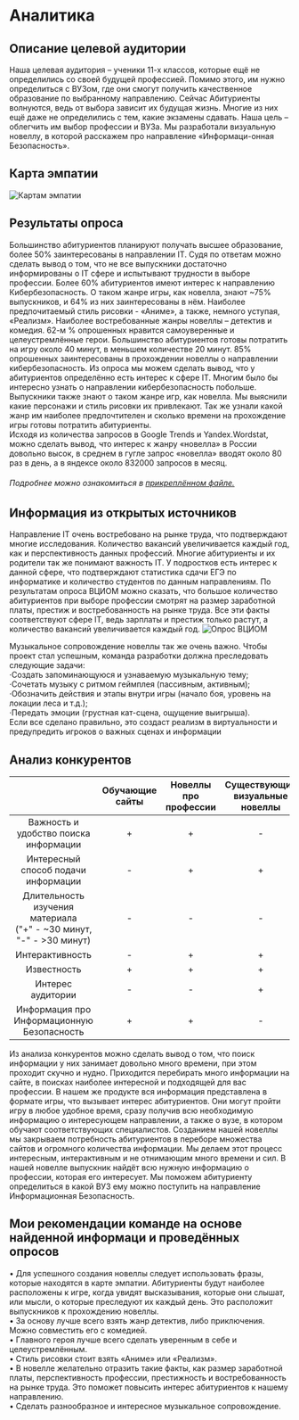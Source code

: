 
# Аналитика
## Описание целевой аудитории

Наша целевая аудитория – ученики 11-х классов, которые ещё не определились со своей будущей профессией. Помимо этого, им нужно определиться с ВУЗом, где они смогут получить качественное образование по выбранному направлению. Сейчас Абитуриенты волнуются, ведь от выбора зависит их будущая жизнь. Многие из них ещё даже не определились с тем, какие экзамены сдавать. Наша цель – облегчить им выбор профессии и ВУЗа. Мы разработали визуальную новеллу, в которой расскажем про направление «Информаци-онная Безопасность». 


## Карта эмпатии

![Картам эмпатии](https://sun9-79.userapi.com/impg/8xJm5kgPHZdA35LJqxW1MoEhaRlvjaDAMANS0A/9KVS-81B9HA.jpg?size=873x499&quality=96&sign=918764f7c2a631ad49693daf04305dee&type=album)

## Результаты опроса

  Большинство абитуриентов планируют получать высшее образование, более 50% заинтересованы в направлении IT. Судя по ответам можно сделать вывод о том, что не все выпускники достаточно информированы о IT сфере и испытывают трудности в выборе профессии. Более 60% абитуриентов имеют интерес к направлению Кибербезопасность. 
О таком жанре игры, как новелла, знают ~75% выпускников, и 64% из них заинтересованы в нём. Наиболее предпочитаемый стиль рисовки - «Аниме», а также, немного уступая, «Реализм». Наиболее востребованные жанры новеллы – детектив и комедия. 62-м % опрошенных нравится самоуверенные и целеустремлённые герои. Большинство абитуриентов готовы потратить на игру около 40 минут, в меньшем количестве 20 минут. 85% опрошенных заинтересованы в прохождении новеллы о направлении кибербезопасность.
	Из опроса мы можем сделать вывод, что у абитуриентов определённо есть интерес к сфере IT. Многим было бы интересно узнать о направлении кибербезопасность побольше. Выпускники также знают о таком жанре игр, как новелла. Мы выяснили какие персонажи и стиль рисовки их привлекают. Так же узнали какой жанр им наиболее предпочтителен и сколько времени на прохождение игры готовы потратить абитуриенты.   
	Исходя из количества запросов в Google Trends и Yandex.Wordstat, можно сделать вывод, что интерес к жанру «новелла» в России довольно высок, в среднем в гугле запрос «новелла» вводят около 80 раз в день, а в яндексе около 832000 запросов в месяц.
###### Подробнее можно ознакомиться в [прикреплённом файле.](https://urfume-my.sharepoint.com/:w:/g/personal/a_iu_ponomareva_urfu_me/Ed1aMcW8gZZDtSM_7iOU0dIBp3e9nEXp8Jo2wzNVcXs7Wg?e=DXAIJv)

## Информация из открытых источников

Направление IT очень востребовано на рынке труда, что подтверждают многие исследования. Количество вакансий увеличивается каждый год, как и перспективность данных профессий. Многие абитуриенты и их родители так же понимают важность IT. У подростков есть интерес к данной сфере, что подтверждают статистика сдачи ЕГЭ по информатике и количество студентов по данным направлениям. По результатам опроса ВЦИОМ можно сказать, что большое количество абитуриентов при выборе профессии смотрят на размер заработной платы, престиж и востребованность на рынке труда. Все эти факты соответствуют сфере IT, ведь зарплаты и престиж только растут, а количество вакансий увеличивается каждый год.
![Опрос ВЦИОМ](https://sun9-44.userapi.com/impf/83gp8LNm23gCP3cSl-Nnfs8N99kGjpI7d3rphA/ynXRpAKKpKA.jpg?size=974x1047&quality=96&sign=99f90d8249412cc92a99dd5936b85cc7&type=album)

Музыкальное сопровождение новеллы так же очень важно. Чтобы проект стал успешным, команда разработки должна преследовать следующие задачи:<br>
·Создать запоминающуюся и узнаваемую музыкальную тему;<br>
·Сочетать музыку с ритмом геймплея (пассивным, активным);<br>
·Обозначить действия и этапы внутри игры (начало боя, уровень на локации леса и т.д.);<br>
·Передать эмоции (грустная кат-сцена, ощущение выигрыша).<br>
Если все сделано правильно, это создаст реализм в виртуальности и предупредить игроков о важных сценах и информации


## Анализ конкурентов

| |Обучающие сайты|Новеллы про<br>профессии|Существующие<br>визуальные новеллы|Наша новелла|
|:-:|:-:|:-:|:-:|:-:|
|Важность и удобство поиска информации|+|+|-|+|
|Интересный способ подачи информации|-|+|+|+|
|Длительность изучения материала<br>("+" - ~30 минут, "-" - >30 минут)|-|-|-|+|
|Интерактивность|-|+|+|+|
|Известность|+|+|+|-|
|Интерес аудитории|-|-|+|+|
|Информация про Информационную Безопасность|+|+|-|+|

Из анализа конкурентов можно сделать вывод о том, что поиск информации у них занимает довольно много времени, при этом проходит скучно и нудно. Приходится перебирать много информации на сайте, в поисках наиболее интересной и подходящей для вас профессии. В нашем же продукте вся информация представлена в формате игры, что вызывает интерес абитуриентов. Они могут пройти игру в любое удобное время, сразу получив всю необходимую информацию о интересующем направлении, а также о вузе, в котором обучают соответствующих специалистов.
Созданием нашей новеллы мы закрываем потребность абитуриентов в переборе множества сайтов и огромного количества информации. Мы делаем этот процесс интересным, интерактивным и не отнимающим много времени и сил. В нашей новелле выпускник найдёт всю нужную информацию о профессии, которая его интересует. Мы поможем абитуриенту определиться в какой ВУЗ ему можно поступить на направление Информационная Безопасность.


## Мои рекомендации команде на основе найденной информаци и проведённых опросов

•	Для успешного создания новеллы следует использовать фразы, которые находятся в карте эмпатии. Абитуриенты будут наиболее расположены к игре, когда увидят высказывания, которые они слышат, или мысли, о которые преследуют их каждый день. Это расположит выпускников к прохождению новеллы.<br>
•	За основу лучше всего взять жанр детектив, либо приключения. Можно совместить его с комедией.<br>
•	Главного героя лучше всего сделать уверенным в себе и целеустремлённым. <br>
•	Стиль рисовки стоит взять «Аниме» или «Реализм».<br> 
•	В новелле желательно отразить такие факты, как размер заработной платы, перспективность профессии, престижность и востребованность на рынке труда. Это поможет повысить интерес абитуриентов к нашему направлению.<br>
•	Сделать разнообразное и интересное музыкальное сопровождение.




